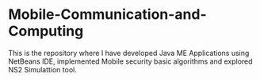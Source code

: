 # Mobile-Communication-and-Computing

This is the repository where I have developed Java ME Applications using NetBeans IDE, implemented Mobile security basic algorithms and explored NS2 Simulattion tool.

